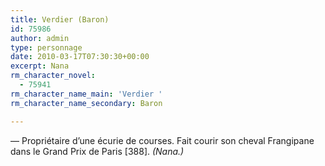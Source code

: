 ```yaml
---
title: Verdier (Baron)
id: 75986
author: admin
type: personnage
date: 2010-03-17T07:30:30+00:00
excerpt: Nana
rm_character_novel:
  - 75941
rm_character_name_main: 'Verdier '
rm_character_name_secondary: Baron

---
```

— Propriétaire d&rsquo;une écurie de courses. Fait courir son cheval Frangipane dans le Grand Prix de Paris [388]. _(Nana.)_